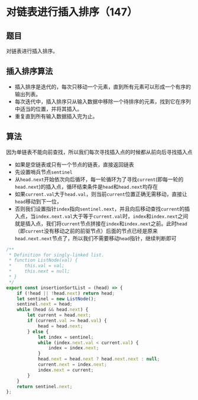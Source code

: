 # 对链表进行插入排序（147）

## 题目

对链表进行插入排序。

## 插入排序算法

- 插入排序是迭代的，每次只移动一个元素，直到所有元素可以形成一个有序的输出列表。
- 每次迭代中，插入排序只从输入数据中移除一个待排序的元素，找到它在序列中适当的位置，并将其插入。
- 重复直到所有输入数据插入完为止。

## 算法

因为单链表不能向前查找，所以我们每次寻找插入点的时候都从前向后寻找插入点

- 如果是空链表或只有一个节点的链表，直接返回链表
- 先设置哨兵节点`sentinel`
- 从`head.next`开始依次向后循环，每一轮循环为了寻找`current`(即每一轮的`head.next`)的插入点，循环结束条件是`head`和`head.next`均存在
- 如果`current.val`大于`head.val`，则当前`current`位置正确无需移动，直接让`head`移动到下一位，
- 否则我们设置指针`index`指向`sentinel.next`，并且向后移动查找`current`的插入点，当`index.next.val`大于等于`current.val`时，`index`和`index.next`之间就是插入点，我们将`current`节点拼接在`index`和`index.next`之前。此时`head`（即`current`没有移动之前的前驱节点）后面的节点已经是原来`head.next.next`节点了，所以我们不需要移动`head`指针，继续判断即可

```js
/**
 * Definition for singly-linked list.
 * function ListNode(val) {
 *     this.val = val;
 *     this.next = null;
 * }
 */
export const insertionSortList = (head) => {
	if (!head || !head.next) return head;
	let sentinel = new ListNode();
	sentinel.next = head;
	while (head && head.next) {
		let current = head.next;
		if (current.val >= head.val) {
			head = head.next;
		} else {
			let index = sentinel;
			while (index.next.val < current.val) {
				index = index.next;
			}
			head.next = head.next ? head.next.next : null;
			current.next = index.next;
			index.next = current;
		}
	}
	return sentinel.next;
};
```